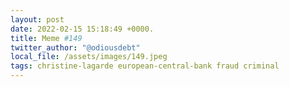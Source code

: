 ```yaml
---
layout: post
date: 2022-02-15 15:18:49 +0000.
title: Meme #149
twitter_author: "@odiousdebt"
local_file: /assets/images/149.jpeg
tags: christine-lagarde european-central-bank fraud criminal
---
```

